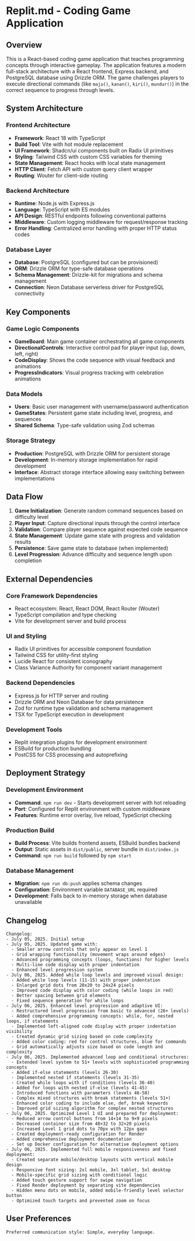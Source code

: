 # Replit.md - Coding Game Application

## Overview

This is a React-based coding game application that teaches programming concepts through interactive gameplay. The application features a modern full-stack architecture with a React frontend, Express backend, and PostgreSQL database using Drizzle ORM. The game challenges players to execute directional commands (like `maju()`, `kanan()`, `kiri()`, `mundur()`) in the correct sequence to progress through levels.

## System Architecture

### Frontend Architecture
- **Framework**: React 18 with TypeScript
- **Build Tool**: Vite with hot module replacement
- **UI Framework**: Shadcn/ui components built on Radix UI primitives
- **Styling**: Tailwind CSS with custom CSS variables for theming
- **State Management**: React hooks with local state management
- **HTTP Client**: Fetch API with custom query client wrapper
- **Routing**: Wouter for client-side routing

### Backend Architecture
- **Runtime**: Node.js with Express.js
- **Language**: TypeScript with ES modules
- **API Design**: RESTful endpoints following conventional patterns
- **Middleware**: Custom logging middleware for request/response tracking
- **Error Handling**: Centralized error handling with proper HTTP status codes

### Database Layer
- **Database**: PostgreSQL (configured but can be provisioned)
- **ORM**: Drizzle ORM for type-safe database operations
- **Schema Management**: Drizzle-kit for migrations and schema management
- **Connection**: Neon Database serverless driver for PostgreSQL connectivity

## Key Components

### Game Logic Components
- **GameBoard**: Main game container orchestrating all game components
- **DirectionalControls**: Interactive control pad for player input (up, down, left, right)
- **CodeDisplay**: Shows the code sequence with visual feedback and animations
- **ProgressIndicators**: Visual progress tracking with celebration animations

### Data Models
- **Users**: Basic user management with username/password authentication
- **GameStates**: Persistent game state including level, progress, and sequences
- **Shared Schema**: Type-safe validation using Zod schemas

### Storage Strategy
- **Production**: PostgreSQL with Drizzle ORM for persistent storage
- **Development**: In-memory storage implementation for rapid development
- **Interface**: Abstract storage interface allowing easy switching between implementations

## Data Flow

1. **Game Initialization**: Generate random command sequences based on difficulty level
2. **Player Input**: Capture directional inputs through the control interface
3. **Validation**: Compare player sequence against expected code sequence
4. **State Management**: Update game state with progress and validation results
5. **Persistence**: Save game state to database (when implemented)
6. **Level Progression**: Advance difficulty and sequence length upon completion

## External Dependencies

### Core Framework Dependencies
- React ecosystem: React, React DOM, React Router (Wouter)
- TypeScript compilation and type checking
- Vite for development server and build process

### UI and Styling
- Radix UI primitives for accessible component foundation
- Tailwind CSS for utility-first styling
- Lucide React for consistent iconography
- Class Variance Authority for component variant management

### Backend Dependencies
- Express.js for HTTP server and routing
- Drizzle ORM and Neon Database for data persistence
- Zod for runtime type validation and schema management
- TSX for TypeScript execution in development

### Development Tools
- Replit integration plugins for development environment
- ESBuild for production bundling
- PostCSS for CSS processing and autoprefixing

## Deployment Strategy

### Development Environment
- **Command**: `npm run dev` - Starts development server with hot reloading
- **Port**: Configured for Replit environment with custom middleware
- **Features**: Runtime error overlay, live reload, TypeScript checking

### Production Build
- **Build Process**: Vite builds frontend assets, ESBuild bundles backend
- **Output**: Static assets in `dist/public`, server bundle in `dist/index.js`
- **Command**: `npm run build` followed by `npm start`

### Database Management
- **Migration**: `npm run db:push` applies schema changes
- **Configuration**: Environment variable `DATABASE_URL` required
- **Development**: Falls back to in-memory storage when database unavailable

## Changelog

```
Changelog:
- July 05, 2025. Initial setup
- July 05, 2025. Updated game with:
  - Smaller arrow controls that only appear on level 1
  - Grid wrapping functionality (movement wraps around edges)
  - Advanced programming concepts (loops, functions) for higher levels
  - Multi-line code display with proper indentation
  - Enhanced level progression system
- July 06, 2025. Added while loop levels and improved visual design:
  - Added while loop levels (11-15) with proper indentation
  - Enlarged grid dots from 20x20 to 24x24 pixels
  - Improved code display with color coding (while loops in red)
  - Better spacing between grid elements
  - Fixed sequence generation for while loops
- July 06, 2025. Enhanced level progression and adaptive UI:
  - Restructured level progression from basic to advanced (26+ levels)
  - Added comprehensive programming concepts: while, for, nested loops, if statements
  - Implemented left-aligned code display with proper indentation visibility
  - Created dynamic grid sizing based on code complexity
  - Added color coding: red for control structures, blue for commands
  - Grid automatically adjusts size based on code length and complexity
- July 06, 2025. Implemented advanced loop and conditional structures:
  - Extended level system to 51+ levels with sophisticated programming concepts
  - Added if-else statements (levels 26-30)
  - Implemented nested if statements (levels 31-35)
  - Created while loops with if conditions (levels 36-40)
  - Added for loops with nested if-else (levels 41-45)
  - Introduced functions with parameters (levels 46-50)
  - Complex mixed structures with break statements (levels 51+)
  - Enhanced color coding to include else, def, break keywords
  - Improved grid sizing algorithm for complex nested structures
- July 06, 2025. Optimized Level 1 UI and prepared for deployment:
  - Reduced arrow control buttons from 14×14 to 9×9 pixels
  - Decreased container size from 48×32 to 32×20 pixels
  - Increased Level 1 grid dots to 70px with 12px gaps
  - Created deployment-ready configuration for Render
  - Added comprehensive deployment documentation
  - Set up Docker configuration for alternative deployment options
- July 06, 2025. Implemented full mobile responsiveness and fixed deployment:
  - Created separate mobile/desktop layouts with vertical mobile design
  - Responsive font sizing: 2xl mobile, 3xl tablet, 5xl desktop
  - Mobile-specific grid sizing with conditional logic
  - Added touch gesture support for swipe navigation
  - Fixed Render deployment by separating vite dependencies
  - Hidden menu dots on mobile, added mobile-friendly level selector button
  - Optimized touch targets and prevented zoom on focus
```

## User Preferences

```
Preferred communication style: Simple, everyday language.
```